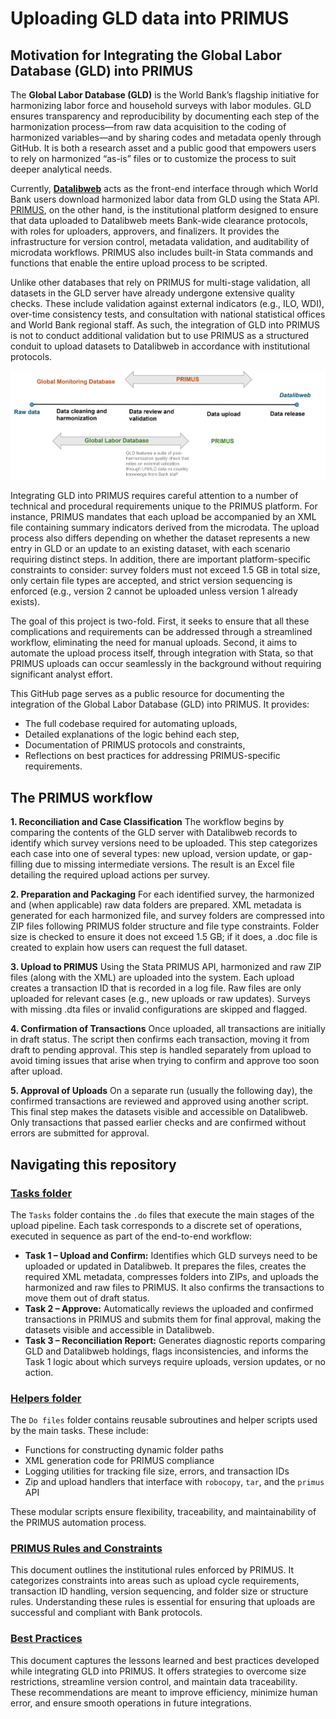 # Uploading GLD data into PRIMUS

## Motivation for Integrating the Global Labor Database (GLD) into PRIMUS

The **Global Labor Database (GLD)** is the World Bank’s flagship initiative for harmonizing labor force and household surveys with labor modules. GLD ensures transparency and reproducibility by documenting each step of the harmonization process—from raw data acquisition to the coding of harmonized variables—and by sharing codes and metadata openly through GitHub. It is both a research asset and a public good that empowers users to rely on harmonized “as-is” files or to customize the process to suit deeper analytical needs. 

Currently, [**Datalibweb**](https://github.com/worldbank/datalibweb) acts as the front-end interface through which World Bank users download harmonized labor data from GLD using the Stata API. [PRIMUS](https://github.com/worldbank/primus), on the other hand, is the institutional platform designed to ensure that data uploaded to Datalibweb meets Bank-wide clearance protocols, with roles for uploaders, approvers, and finalizers. It provides the infrastructure for version control, metadata validation, and auditability of microdata workflows. PRIMUS also includes built-in Stata commands and functions that enable the entire upload process to be scripted. 

Unlike other databases that rely on PRIMUS for multi-stage validation, all datasets in the GLD server have already undergone extensive quality checks. These include validation against external indicators (e.g., ILO, WDI), over-time consistency tests, and consultation with national statistical offices and World Bank regional staff. As such, the integration of GLD into PRIMUS is not to conduct additional validation but to use PRIMUS as a structured conduit to upload datasets to Datalibweb in accordance with institutional protocols.

<img src="Utilities/primus-gld.png" alt="Integration of GLD into PRIMUS" width="600"/>

Integrating GLD into PRIMUS requires careful attention to a number of technical and procedural requirements unique to the PRIMUS platform. For instance, PRIMUS mandates that each upload be accompanied by an XML file containing summary indicators derived from the microdata. The upload process also differs depending on whether the dataset represents a new entry in GLD or an update to an existing dataset, with each scenario requiring distinct steps. In addition, there are important platform-specific constraints to consider: survey folders must not exceed 1.5 GB in total size, only certain file types are accepted, and strict version sequencing is enforced (e.g., version 2 cannot be uploaded unless version 1 already exists).

The goal of this project is two-fold. First, it seeks to ensure that all these complications and requirements can be addressed through a streamlined workflow, eliminating the need for manual uploads. Second, it aims to automate the upload process itself, through integration with Stata, so that PRIMUS uploads can occur seamlessly in the background without requiring significant analyst effort.

This GitHub page serves as a public resource for documenting the integration of the Global Labor Database (GLD) into PRIMUS. It provides:

- The full codebase required for automating uploads,
- Detailed explanations of the logic behind each step,
- Documentation of PRIMUS protocols and constraints,
- Reflections on best practices for addressing PRIMUS-specific requirements.

## The PRIMUS workflow

**1. Reconciliation and Case Classification**
The workflow begins by comparing the contents of the GLD server with Datalibweb records to identify which survey versions need to be uploaded. This step categorizes each case into one of several types: new upload, version update, or gap-filling due to missing intermediate versions. The result is an Excel file detailing the required upload actions per survey.

**2. Preparation and Packaging**
For each identified survey, the harmonized and (when applicable) raw data folders are prepared. XML metadata is generated for each harmonized file, and survey folders are compressed into ZIP files following PRIMUS folder structure and file type constraints. Folder size is checked to ensure it does not exceed 1.5 GB; if it does, a .doc file is created to explain how users can request the full dataset.

**3. Upload to PRIMUS**
Using the Stata PRIMUS API, harmonized and raw ZIP files (along with the XML) are uploaded into the system. Each upload creates a transaction ID that is recorded in a log file. Raw files are only uploaded for relevant cases (e.g., new uploads or raw updates). Surveys with missing .dta files or invalid configurations are skipped and flagged.

**4. Confirmation of Transactions**
Once uploaded, all transactions are initially in draft status. The script then confirms each transaction, moving it from draft to pending approval. This step is handled separately from upload to avoid timing issues that arise when trying to confirm and approve too soon after upload.

**5. Approval of Uploads**
On a separate run (usually the following day), the confirmed transactions are reviewed and approved using another script. This final step makes the datasets visible and accessible on Datalibweb. Only transactions that passed earlier checks and are confirmed without errors are submitted for approval.


## Navigating this repository

### [Tasks folder](./Tasks/)

The `Tasks` folder contains the `.do` files that execute the main stages of the upload pipeline. Each task corresponds to a discrete set of operations, executed in sequence as part of the end-to-end workflow:

- **Task 1 – Upload and Confirm:** Identifies which GLD surveys need to be uploaded or updated in Datalibweb. It prepares the files, creates the required XML metadata, compresses folders into ZIPs, and uploads the harmonized and raw files to PRIMUS. It also confirms the transactions to move them out of draft status.
- **Task 2 – Approve:** Automatically reviews the uploaded and confirmed transactions in PRIMUS and submits them for final approval, making the datasets visible and accessible in Datalibweb.
- **Task 3 – Reconciliation Report:** Generates diagnostic reports comparing GLD and Datalibweb holdings, flags inconsistencies, and informs the Task 1 logic about which surveys require uploads, version updates, or no action.

### [Helpers folder](./Helpers/)

The `Do files` folder contains reusable subroutines and helper scripts used by the main tasks. These include:

- Functions for constructing dynamic folder paths
- XML generation code for PRIMUS compliance
- Logging utilities for tracking file size, errors, and transaction IDs
- Zip and upload handlers that interface with `robocopy`, `tar`, and the `primus` API

These modular scripts ensure flexibility, traceability, and maintainability of the PRIMUS automation process.

### [PRIMUS Rules and Constraints](./Documentation/PRIMUS-Rules-Constraints.md)

This document outlines the institutional rules enforced by PRIMUS. It categorizes constraints into areas such as upload cycle requirements, transaction ID handling, version sequencing, and folder size or structure rules. Understanding these rules is essential for ensuring that uploads are successful and compliant with Bank protocols.

### [Best Practices](./Documentation/Best-Practices.md)

This document captures the lessons learned and best practices developed while integrating GLD into PRIMUS. It offers strategies to overcome size restrictions, streamline version control, and maintain data traceability. These recommendations are meant to improve efficiency, minimize human error, and ensure smooth operations in future integrations.



